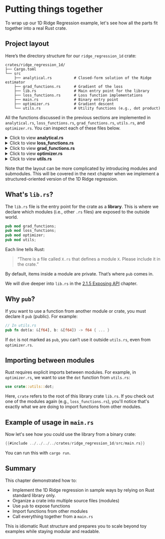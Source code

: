 # Putting things together

To wrap up our 1D Ridge Regression example, let's see how all the parts fit together into a real Rust crate.

## Project layout

Here’s the directory structure for our `ridge_regression_1d` crate:

```text
crates/ridge_regression_1d/
├── Cargo.toml
└── src
    ├── analytical.rs          # Closed-form solution of the Ridge estimator
    ├── grad_functions.rs      # Gradient of the loss
    ├── lib.rs                 # Main entry point for the library
    ├── loss_functions.rs      # Loss function implementations
    ├── main.rs                # Binary entry point    
    ├── optimizer.rs           # Gradient descent
    └── utils.rs               # Utility functions (e.g., dot product)
```

All the functions discussed in the previous sections are implemented in `analytical.rs`, `loss_functions.rs`, `grad_functions.rs`, `utils.rs`, and `optimizer.rs`. You can inspect each of these files below.

<details>
<summary>Click to view <b>analytical.rs</b></summary>

```rust
{{#include ../../../../crates/ridge_regression_1d/src/functional_std/analytical.rs}}
```
</details>

<details>
<summary>Click to view <b>loss_functions.rs</b></summary>

```rust
{{#include ../../../../crates/ridge_regression_1d/src/functional_std/loss_functions.rs}}
```
</details>

<details>
<summary>Click to view <b>grad_functions.rs</b></summary>

```rust
{{#include ../../../../crates/ridge_regression_1d/src/functional_std/grad_functions.rs}}
```
</details>

<details>
<summary>Click to view <b>optimizer.rs</b></summary>

```rust
{{#include ../../../../crates/ridge_regression_1d/src/optimizer.rs}}
```
</details>

<details>
<summary>Click to view <b>utils.rs</b></summary>

```rust
{{#include ../../../../crates/ridge_regression_1d/src/utils.rs}}
```
</details>

Note that the layout can be more complicated by introducing modules and submodules. This will be covered in the next chapter when we implement a structured-oriented version of the 1D Ridge regression.

## What's `lib.rs`?

The `lib.rs` file is the entry point for the crate as a **library**. This is where we declare which modules (i.e., other `.rs` files) are exposed to the outside world.

```rust
pub mod grad_functions;
pub mod loss_functions;
pub mod optimizer;
pub mod utils;
```

Each line tells Rust:

> “There is a file called `X.rs` that defines a module `X`. Please include it in the crate.”

By default, items inside a module are private. That’s where `pub` comes in.

We will dive deeper into `lib.rs` in the [2.1.5 Exposing API](exposing_api.md) chapter.


## Why `pub`?

If you want to use a function from another module or crate, you must declare it `pub` (public). For example:

```rust
// In utils.rs
pub fn dot(a: &[f64], b: &[f64]) -> f64 { ... }
```

If `dot` is not marked as `pub`, you can’t use it outside `utils.rs`, even from `optimizer.rs`.

## Importing between modules

Rust requires explicit imports between modules. For example, in `optimizer.rs`, we want to use the `dot` function from `utils.rs`:

```rust
use crate::utils::dot;
```

Here, `crate` refers to the root of this library crate `lib.rs`. If you check out one of the modules again (e.g., `loss_functions.rs`), you'll notice that's exactly what we are doing to import functions from other modules.


## Example of usage in `main.rs`

Now let's see how you could use the library from a binary crate:

```rust
{{#include ../../../../crates/ridge_regression_1d/src/main.rs}}
```

You can run this with `cargo run`.

## Summary

This chapter demonstrated how to:

- Implement the 1D Ridge regression in sample ways by relying on Rust standard library only.
- Organize a crate into multiple source files (modules)
- Use `pub` to expose functions
- Import functions from other modules
- Call everything together from a `main.rs`

This is idiomatic Rust structure and prepares you to scale beyond toy examples while staying modular and readable.
